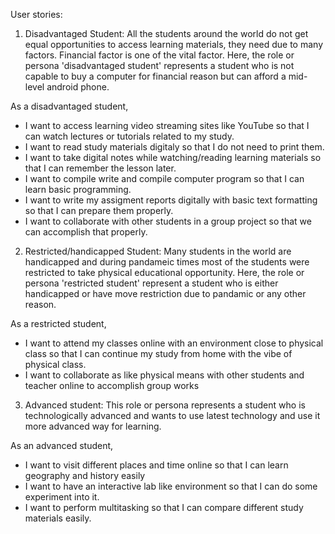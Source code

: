 User stories:

1. Disadvantaged Student: All the students around the world do not get equal opportunities to access learning materials, they need due to many factors. Financial factor is one of the vital factor. Here, the role or persona 'disadvantaged student' represents a student who is not capable to buy a computer for financial reason but can afford a mid-level android phone.

As a disadvantaged student,

- I want to access learning video streaming sites like YouTube so that I can watch lectures or tutorials related to my study.
- I want to read study materials digitaly so that I do not need to print them.
- I want to take digital notes while watching/reading learning materials so that I can remember the lesson later.
- I want to compile write and compile computer program so that I can learn basic programming.
- I want to write my assigment reports digitally with basic text formatting so that I can prepare them properly.
- I want to collaborate with other students in a group project so that we can accomplish that properly.

2.  Restricted/handicapped Student: Many students in the world are handicapped and during pandameic times most of the students were restricted to take physical educational opportunity. Here, the role or persona 'restricted student' represent a student who is either handicapped or have move restriction due to pandamic or any other reason.

As a restricted student,

- I want to attend my classes online with an environment close to physical class so that I can continue my study from home with the vibe of physical class.
- I want to collaborate as like physical means with other students and teacher online to accomplish group works


3. Advanced student: This role or persona represents a student who is technologically advanced and wants to use latest technology and use it more advanced way for learning. 

As an advanced student,

- I want to visit different places and time online so that I can learn geography and history easily
- I want to have an interactive lab like environment so that I can do some experiment into it.
- I want to perform multitasking so that I can compare different study materials easily.   
